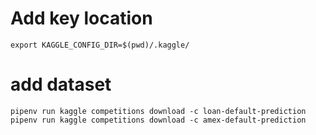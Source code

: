 # Add key location
`export KAGGLE_CONFIG_DIR=$(pwd)/.kaggle/`

# add dataset
`pipenv run kaggle competitions download -c loan-default-prediction`
`pipenv run kaggle competitions download -c amex-default-prediction`
